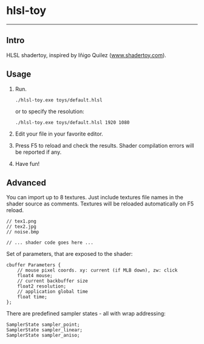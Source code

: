 # hlsl-toy
----------
## Intro

HLSL shadertoy, inspired by Iñigo Quilez (www.shadertoy.com).

## Usage

1. Run.
	
	```
	./hlsl-toy.exe toys/default.hlsl
	```
	or to specify the resolution:

	```
	./hlsl-toy.exe toys/default.hlsl 1920 1080
	```

2. Edit your file in your favorite editor.
3. Press F5 to reload and check the results. Shader compilation errors will be reported if any.
4. Have fun!

## Advanced

You can import up to 8 textures. Just include textures file names in the shader source as comments. Textures will be reloaded automatically on F5 reload.

    // tex1.png
    // tex2.jpg
    // noise.bmp
    
    // ... shader code goes here ...

Set of parameters, that are exposed to the shader:

    cbuffer Parameters {
    	// mouse pixel coords. xy: current (if MLB down), zw: click
    	float4 mouse;
    	// current backbuffer size
    	float2 resolution;
    	// application global time
    	float time;
    };

There are predefined sampler states - all with wrap addressing:

	SamplerState sampler_point;
	SamplerState sampler_linear;
	SamplerState sampler_aniso;
